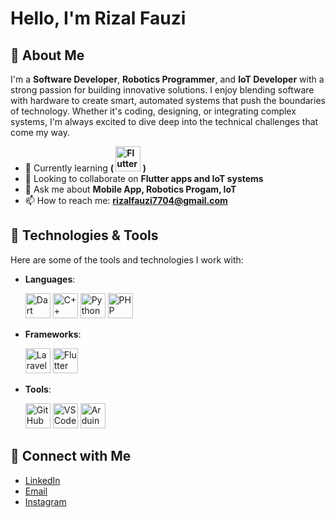 # Hello, I'm Rizal Fauzi

## 🚀 About Me
I'm a **Software Developer**, **Robotics Programmer**, and **IoT Developer** with a strong passion for building innovative solutions. I enjoy blending software with hardware to create smart, automated systems that push the boundaries of technology. Whether it's coding, designing, or integrating complex systems, I'm always excited to dive deep into the technical challenges that come my way.

- 🌱 Currently learning **( <img src="https://storage.googleapis.com/cms-storage-bucket/ec64036b4eacc9f3fd73.svg" alt="Flutter Logo" width="40"/> )**
- 👯 Looking to collaborate on **Flutter apps and IoT systems**
- 💬 Ask me about **Mobile App, Robotics Progam, IoT**
- 📫 How to reach me: **rizalfauzi7704@gmail.com**

## 🔧 Technologies & Tools
Here are some of the tools and technologies I work with:

- **Languages**:
  <p align="left">
    <img src="https://upload.wikimedia.org/wikipedia/commons/7/7e/Dart-logo.png" alt="Dart Logo" width="40" height="40"/>
    <img src="https://upload.wikimedia.org/wikipedia/commons/1/18/ISO_C%2B%2B_Logo.svg" alt="C++ Logo" width="40" height="40"/>
    <img src="https://upload.wikimedia.org/wikipedia/commons/c/c3/Python-logo-notext.svg" alt="Python Logo" width="40" height="40"/>
    <img src="https://upload.wikimedia.org/wikipedia/commons/2/27/PHP-logo.svg" alt="PHP Logo" width="40" height="40"/>
  </p>
  
- **Frameworks**:
  <p align="left">
    <img src="https://laravel.com/img/logomark.min.svg" alt="Laravel Logo" width="40" height="40"/>
    <img src="https://storage.googleapis.com/cms-storage-bucket/1870bdaf4a9523a10d5b.svg" alt="Flutter Logo" height="40"/>
  </p>
  
- **Tools**: 
  <p align="left">
    <img src="https://upload.wikimedia.org/wikipedia/commons/9/91/Octicons-mark-github.svg" alt="GitHub Logo" width="40" height="40"/>
    <img src="https://code.visualstudio.com/favicon.ico" alt="VSCode Logo" width="40" height="40"/>
    <img src="https://www.arduino.cc/favicon.ico" alt="Arduino IDE Logo" width="40" height="40"/>
  </p>

## 🔗 Connect with Me
- [LinkedIn](www.linkedin.com/in/rizal-fauzi)
- [Email](rizalfauzi7704@gmail.com)
- [Instagram](https://www.instagram.com/zalfauzi__/)
